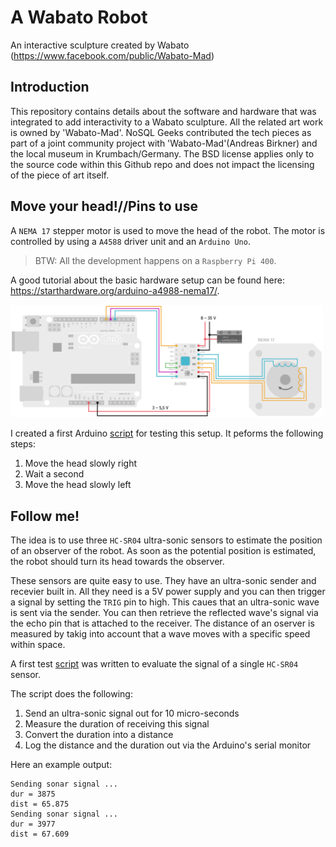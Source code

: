 # A Wabato Robot

An interactive sculpture created by Wabato (https://www.facebook.com/public/Wabato-Mad)

## Introduction

This repository contains details about the software and hardware that was integrated to add interactivity to a Wabato sculpture. All the related art work is owned by 'Wabato-Mad'. NoSQL Geeks contributed the tech pieces as part of a joint community project with 'Wabato-Mad'(Andreas Birkner) and the local museum in Krumbach/Germany. The BSD license applies only to the source code within this Github repo and does not impact the licensing of the piece of art itself.

## Move your head!//Pins to use

A `NEMA 17` stepper motor is used to move the head of the robot. The motor is controlled by using a `A4588` driver unit and an `Arduino Uno`.

> BTW: All the development happens on a `Raspberry Pi 400`.

A good tutorial about the basic hardware setup can be found here: https://starthardware.org/arduino-a4988-nema17/.

<img src="https://github.com/artofnosql/wabato-robot/blob/main/img/arduino-a4988-nema17.png?raw=true" width="500px"/>

I created a first Arduino [script](./src/ino/stepper/test.ino) for testing this setup. It peforms the following steps:

1. Move the head slowly right
2. Wait a second
3. Move the head slowly left

## Follow me!

The idea is to use three `HC-SR04` ultra-sonic sensors to estimate the position of an observer of the robot. As soon as the potential position is estimated, the robot should turn its head towards the observer.

These sensors are quite easy to use. They have an ultra-sonic sender and recevier built in. All they need is a 5V power supply and you can then trigger a signal by setting the `TRIG` pin to high. This caues that an ultra-sonic wave is sent via the sender. You can then retrieve the reflected wave's signal via the echo pin that is attached to the receiver. The distance of an oserver is measured by takig into account that a wave moves with a specific speed within space. 

A first test [script](https://github.com/artofnosql/wabato-robot/blob/main/src/ino/sonar/test.ino) was written to evaluate the signal of a single `HC-SR04` sensor.

The script does the following:

1. Send an ultra-sonic signal out for 10 micro-seconds
2. Measure the duration of receiving this signal
3. Convert the duration into a distance
4. Log the distance and the duration out via the Arduino's serial monitor

Here an example output:

```
Sending sonar signal ...
dur = 3875
dist = 65.875
Sending sonar signal ...
dur = 3977
dist = 67.609
```
